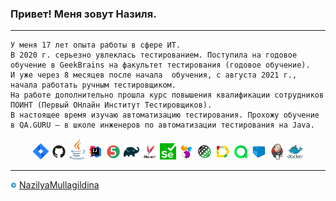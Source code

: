 ### Привет! Меня зовут Назиля.
---
    У меня 17 лет опыта работы в сфере ИТ.
    В 2020 г. серьезно увлеклась тестированием. Поступила на годовое обучение в GeekBrains на факультет тестирования (годовое обучение). 
    И уже через 8 месяцев после начала  обучения, с августа 2021 г., начала работать ручным тестировщиком.
    На работе дополнительно прошла курс повышения квалификации сотрудников ПОИНТ (Первый ОНлайн Институт Тестировщиков).
    В настоящее время изучаю автоматизацию тестирования. Прохожу обучение в QA.GURU – в школе инженеров по автоматизации тестирования на Java.


<p  align="center">
  <code><img width="5%" title="Atlassian Jira" src="./images/icons/jira-logo.svg"></code>
  <code><img width="5%" title="Github" src="./images/icons/GitHub.svg"></code>
  <code><img width="5%" title="Java" src="./images/icons/java-logo.svg"></code>
  <code><img width="5%" title="IntelliJ IDEA" src="./images/icons/IDEA-logo.svg"></code>
  <code><img width="5%" title="JUnit5" src="./images/icons/junit5-logo.svg"></code>
  <code><img width="5%" title="Gradle" src="./images/icons/gradle-logo.svg"></code>
  <code><img width="5%" title="Maven" src="./images/icons/maven.png"></code>
  <code><img width="5%" title="Selenium" src="./images/icons/selenium.png"></code>
  <code><img width="5%" title="Selenide" src="./images/icons/selenide-logo.svg"></code>
  <code><img width="5%" title="REST-Assured" src="./images/icons/rest-assured-logo.svg"></code>
  <code><img width="5%" title="Allure Report" src="./images/icons/allure-Report-logo.svg"></code>
  <code><img width="5%" title="Allure TestOps" src="./images/icons/allure-ee-logo.svg"></code>
  <code><img width="5%" title="Selenoid" src="./images/icons/selenoid-logo.svg"></code>
  <code><img width="5%" title="Jenkins" src="./images/icons/jenkins-logo.svg"></code>
  <code><img width="5%" title="Docker" src="./images/icons/docker-original.svg"></code>
</p>

---

<a href="https://t.me/NazilyaMullagildina"><img width="2%" title="Telegram" src="./images/icons/Telegram.svg"></a>
[NazilyaMullagildina](https://t.me/NazilyaMullagildina) </br>


<!--
**Nazilya/Nazilya** is a ✨ _special_ ✨ repository because its `README.md` (this file) appears on your GitHub profile.

Here are some ideas to get you started:

- 🔭 I’m currently working on ...
- 🌱 I’m currently learning ...
- 👯 I’m looking to collaborate on ...
- 🤔 I’m looking for help with ...
- 💬 Ask me about ...
- 📫 How to reach me: ...
- 😄 Pronouns: ...
- ⚡ Fun fact: ...
-->
